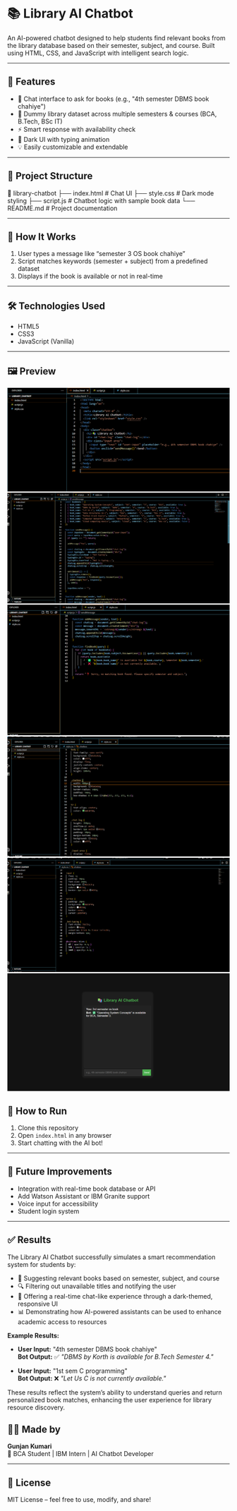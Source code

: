 # 📚 Library AI Chatbot

An AI-powered chatbot designed to help students find relevant books from the library database based on their semester, subject, and course. Built using HTML, CSS, and JavaScript with intelligent search logic.

---

## 🚀 Features

- 💬 Chat interface to ask for books (e.g., "4th semester DBMS book chahiye")
- 📖 Dummy library dataset across multiple semesters & courses (BCA, B.Tech, BSc IT)
- ⚡ Smart response with availability check
- 🌙 Dark UI with typing animation
- 💡 Easily customizable and extendable

---

## 📁 Project Structure

📂 library-chatbot
├── index.html # Chat UI
├── style.css # Dark mode styling
├── script.js # Chatbot logic with sample book data
└── README.md # Project documentation


---

## 🧠 How It Works

1. User types a message like “semester 3 OS book chahiye”
2. Script matches keywords (semester + subject) from a predefined dataset
3. Displays if the book is available or not in real-time

---

## 🛠️ Technologies Used

- HTML5
- CSS3
- JavaScript (Vanilla)

---

## 🖼️ Preview
![image alt](https://github.com/Gunj08/Library-_AI-_Chatbot/blob/9ac13a7637a4ba5f4e60c385a9f2c72186372403/Screenshot%202025-08-03%20193922.png)
![image alt](https://github.com/Gunj08/Library-_AI-_Chatbot/blob/98bcfd161c459c6eaee2fbdf933ceb38e30b8aab/Screenshot%202025-08-03%20193946.png)
![image alt](https://github.com/Gunj08/Library-_AI-_Chatbot/blob/43c9ea45430b4538ab419edacc9b56f7c46369a8/Screenshot%202025-08-03%20194011.png)
![image alt](https://github.com/Gunj08/Library-_AI-_Chatbot/blob/a4c91dea3ae900d60cd8b8415de1f1731ebc5cb9/Screenshot%202025-08-03%20194022.png)
![image alt](https://github.com/Gunj08/Library-_AI-_Chatbot/blob/1d4a58b01e00a566891c21b51cc535d8ccad238f/Screenshot%202025-08-03%20194041.png)
![image alt](https://github.com/Gunj08/Library-_AI-_Chatbot/blob/c8132ca3e9f9f1455efbf916ae17673c286a1b99/Screenshot%202025-08-03%20194205.png)


## 🔧 How to Run

1. Clone this repository
2. Open `index.html` in any browser
3. Start chatting with the AI bot!

---

## 🧩 Future Improvements

- Integration with real-time book database or API
- Add Watson Assistant or IBM Granite support
- Voice input for accessibility
- Student login system

---


## ✅ Results

The Library AI Chatbot successfully simulates a smart recommendation system for students by:

- 📖 Suggesting relevant books based on semester, subject, and course
- 🔍 Filtering out unavailable titles and notifying the user
- 🤖 Offering a real-time chat-like experience through a dark-themed, responsive UI
- 📊 Demonstrating how AI-powered assistants can be used to enhance academic access to resources

**Example Results:**

- **User Input:** "4th semester DBMS book chahiye"  
  **Bot Output:** ✅ *"DBMS by Korth is available for B.Tech Semester 4."*

- **User Input:** "1st sem C programming"  
  **Bot Output:** ❌ *"Let Us C is not currently available."*

These results reflect the system’s ability to understand queries and return personalized book matches, enhancing the user experience for library resource discovery.


## 🙋‍♀️ Made by

**Gunjan Kumari**  
📘 BCA Student | IBM Intern | AI Chatbot Developer

---

## 📄 License

MIT License – feel free to use, modify, and share!

